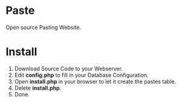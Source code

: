 # Paste

Open source Pasting Website.

# Install

1. Download Source Code to your Webserver.
2. Edit **config.php** to fill in your Database Configuration.
3. Open **install.php** in your browser to let it create the pastes table.
4. Delete **install.php**.
5. Done.

